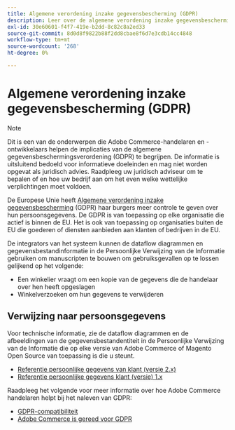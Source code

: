 ```yaml
---
title: Algemene verordening inzake gegevensbescherming (GDPR)
description: Leer over de algemene verordening inzake gegevensbescherming (GDPR), die wetgeving is die gegevensbescherming en privacy regelt voor alle individuen in de Europese Unie en de Europese Economische Ruimte.
exl-id: 30e60601-f4f7-419e-b2dd-8c82c8a2ed33
source-git-commit: 8d0d8f9822b88f2dd8cbae8f6d7e3cdb14cc4848
workflow-type: tm+mt
source-wordcount: '268'
ht-degree: 0%

---
```


# Algemene verordening inzake gegevensbescherming (GDPR)

>[!NOTE]
>
>Dit is een van de onderwerpen die Adobe Commerce-handelaren en -ontwikkelaars helpen de implicaties van de algemene gegevensbeschermingsverordening (GDPR) te begrijpen. De informatie is uitsluitend bedoeld voor informatieve doeleinden en mag niet worden opgevat als juridisch advies. Raadpleeg uw juridisch adviseur om te bepalen of en hoe uw bedrijf aan om het even welke wettelijke verplichtingen moet voldoen.

De Europese Unie heeft [Algemene verordening inzake gegevensbescherming](https://ec.europa.eu/info/law/law-topic/data-protection_en) (GDPR) haar burgers meer controle te geven over hun persoonsgegevens. De GDPR is van toepassing op elke organisatie die actief is binnen de EU. Het is ook van toepassing op organisaties buiten de EU die goederen of diensten aanbieden aan klanten of bedrijven in de EU.

De integrators van het systeem kunnen de dataflow diagrammen en gegevensbestandinformatie in de Persoonlijke Verwijzing van de Informatie gebruiken om manuscripten te bouwen om gebruiksgevallen op te lossen gelijkend op het volgende:

- Een winkelier vraagt om een kopie van de gegevens die de handelaar over hen heeft opgeslagen
- Winkelverzoeken om hun gegevens te verwijderen

## Verwijzing naar persoonsgegevens

Voor technische informatie, zie de dataflow diagrammen en de afbeeldingen van de gegevensbestandentiteit in de Persoonlijke Verwijzing van de Informatie die op elke versie van Adobe Commerce of Magento Open Source van toepassing is die u steunt.

- [Referentie persoonlijke gegevens van klant (versie 2.x)](data-m2.md)
- [Referentie persoonlijke gegevens klant (versie) 1.x](data-m1.md)

Raadpleeg het volgende voor meer informatie over hoe Adobe Commerce handelaren helpt bij het naleven van GDPR:

- [GDPR-compatibiliteit](https://experienceleague.adobe.com/docs/commerce-admin/start/compliance/privacy/compliance-gdpr.html)
- [Adobe Commerce is gereed voor GDPR](https://business.adobe.com/privacy/general-data-protection-regulation.html)
